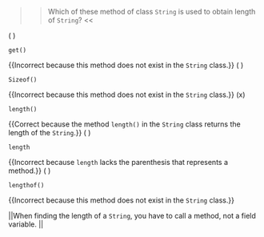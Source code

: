 >>Which of these method of class <code>String</code> is used to obtain length of <code>String</code>? <<

( ) <pre><code>get()</code></pre> {{Incorrect because this method does not exist in the <code>String</code> class.}}
( ) <pre><code>Sizeof()</code></pre> {{Incorrect because this method does not exist in the <code>String</code> class.}}
(x) <pre><code>length()</code></pre> {{Correct because the method <code>length()</code> in the <code>String</code> class returns the length of the <code>String</code>.}}
( ) <pre><code>length</code></pre> {{Incorrect because <code>length</code> lacks the parenthesis that represents a method.}}
( ) <pre><code>lengthof()</code></pre> {{Incorrect because this method does not exist in the <code>String</code> class.}}

||When finding the length of a <code>String</code>, you have to call a method, not a field variable. ||
